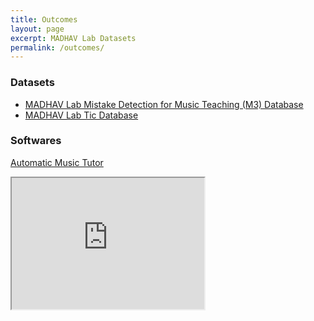 ```yaml
---
title: Outcomes
layout: page
excerpt: MADHAV Lab Datasets
permalink: /outcomes/
---
```


### Datasets
- [MADHAV Lab Mistake Detection for Music Teaching (M3) Database](datasets/m3)
- [MADHAV Lab Tic Database](datasets/mtic/)

### Softwares
[Automatic Music Tutor](https://vipular.github.io/narottam.github.io/)

<!--You tube video--->
<iframe style="height: 15em; width: 22em" src="https://www.youtube.com/embed/RhdsAG-0lg8" title="YouTube video player" frameborder="1" allow="accelerometer; autoplay; clipboard-write; encrypted-media; gyroscope; picture-in-picture" allowfullscreen></iframe>
<!-- <iframe width="300" height="200" src="https://www.youtube.com/embed/RhdsAG-0lg8" title="YouTube video player" frameborder="1" allow="accelerometer; autoplay; clipboard-write; encrypted-media; gyroscope; picture-in-picture" allowfullscreen></iframe> -->
